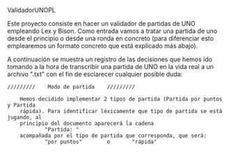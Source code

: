 ValidadorUNOPL 

Este proyecto consiste en hacer un validador de partidas de UNO empleando Lex y 
Bison. Como entrada vamos a tratar una partida de uno desde el principio o desde
una ronda en concreto (para diferenciar esto emplearemos un formato concreto que
está explicado más abajo).

A continuación se muestra un registro de las decisiones que hemos ido 
tomando a la hora de transcribir una partida de UNO en la vida real a un archivo 
".txt" con el fin de esclarecer cualquier posible duda:

    /////////    Modo de partida    /////////

        Hemos decidido implementar 2 tipos de partida (Partida por puntos y Partida
        rápida). Para identificar léxicamente que tipo de partida se está jugando, al 
        principio del documento aparecerá la cadena 
                "Partida: " 
        acompañada por el tipo de partida que corresponda, que será:
                "por puntos"        o       "rápida"

    